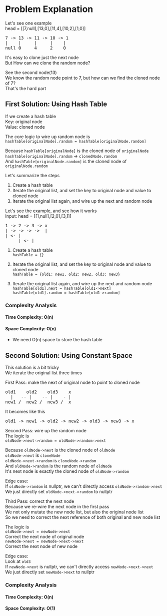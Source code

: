 # Problem Explanation

Let's see one example<br>
head = [[7,null],[13,0],[11,4],[10,2],[1,0]]<br>
<pre>
7 -> 13 -> 11 -> 10 -> 1
|    |     |     |    |
null 0     4     2    0
</pre>
It's easy to clone just the next node<br>
But How can we clone the random node?<br>

See the second node(13)<br>
We know the random node point to 7, but how can we find the cloned node of 7?<br>
That's the hard part<br>

## First Solution: Using Hash Table
If we create a hash table<br>
Key: original node<br>
Value: cloned node<br>

The core logic to wire up random node is<br>
`hashTable[originalNode].random = hashTable[originalNode.random]`<br>

Because `hashTable[originalNode]` is the cloned node of `originalNode`<br>
`hashTable[originalNode].random` -> `clonedNode.random`<br>
And `hashTable[originalNode.random]` is the cloned node of `originalNode.random`<br>

Let's summarize the steps<br>
1. Create a hash table
2. Iterate the original list, and set the key to original node and value to cloned node
3. Iterate the original list again, and wire up the next and random node

Let's see the example, and see how it works<br>
Input: head = [[1,null],[2,0],[3,1]]<br>
<pre>
1 -> 2 -> 3 -> x
| -> -> -> ->  |
| <- |    
     | <- |
</pre>

1. Create a hash table<br>
`hashTable = {}`<br>

2. Iterate the original list, and set the key to original node and value to cloned node<br>
`hashTable = {old1: new1, old2: new2, old3: new3}`<br>

3. Iterate the original list again, and wire up the next and random node<br>
`hashTable[old1].next = hashTable[old1->next]`<br>
`hashTable[old1].random = hashTable[old1->random]`<br>

### Complexity Analysis
#### Time Complexity: O(n)
#### Space Complexity: O(n)
- We need O(n) space to store the hash table


## Second Solution: Using Constant Space
This solution is a bit tricky<br>
We iterate the original list three times<br>

First Pass: make the next of original node to point to cloned node<br>
<pre>
old1    old2    old3    x
  |   -- |    -- |    - |
new1 /  new2 /  new3 /  x
</pre>
It becomes like this<br>
<pre>
old1 -> new1 -> old2 -> new2 -> old3 -> new3 -> x
</pre>

Second Pass: wire up the random node<br>
The logic is<br>
`oldNode->next->random = oldNode->random->next`<br>

Because `oldNode->next` is the cloned node of `oldNode`<br>
`oldNode->next` is `cloneNode`<br>
`oldNode->next->random` is `cloneNode->random`<br>
And `oldNode->random` is the random node of `oldNode`<br>
It's next node is exactly the cloned node of `oldNode->random`<br>

Edge case: <br>
If `oldNode->random` is nullptr, we can't directly access `oldNode->random->next`<br>
We just directly set `oldNode->next->random` to nullptr<br>

Third Pass: correct the next node<br>
Because we re-wire the next node in the first pass<br>
We not only mutate the new node list, but also the original node list<br>
So we need to correct the next reference of both original and new node list<br>

The logic is<br>
`oldNode->next = newNode->next`<br>
Correct the next node of original node<br>
`newNode->next = newNode->next->next`<br>
Correct the next node of new node<br>

Edge case: <br>
Look at `old3`<br>
If `newNode->next` is nullptr, we can't directly access `newNode->next->next`<br>
We just directly set `newNode->next` to nullptr<br>

### Complexity Analysis
#### Time Complexity: O(n)
#### Space Complexity: O(1)